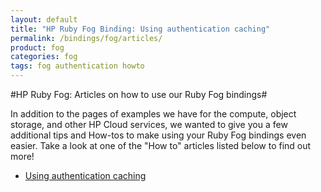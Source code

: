 ```yaml
---
layout: default
title: "HP Ruby Fog Binding: Using authentication caching"
permalink: /bindings/fog/articles/
product: fog
categories: fog
tags: fog authentication howto
---
```

#HP Ruby Fog: Articles on how to use our Ruby Fog bindings#

In addition to the pages of examples we have for the compute, object storage, and other HP Cloud services, we wanted to give you a few additional tips and How-tos to make using your Ruby Fog bindings even easier. Take a look at one of the "How to" articles listed below to find out more!

* [Using authentication caching](bindings/fog/articles/authcache)
